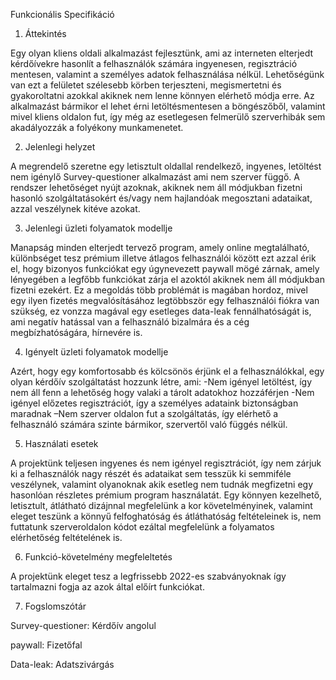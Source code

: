 ﻿Funkcionális Specifikáció



1. Áttekintés

Egy olyan kliens oldali alkalmazást fejlesztünk, ami az interneten elterjedt kérdőívekre hasonlít a felhasználók számára ingyenesen, regisztráció mentesen, valamint a személyes adatok felhasználása nélkül. Lehetőségünk van ezt a felületet szélesebb körben terjeszteni, megismertetni és gyakoroltatni azokkal akiknek nem lenne könnyen elérhető módja erre. Az alkalmazást bármikor el lehet érni letöltésmentesen a böngészőből, valamint mivel kliens oldalon fut, így még az esetlegesen felmerülő szerverhibák sem akadályozzák a folyékony munkamenetet.



2. Jelenlegi helyzet

A megrendelő szeretne egy letisztult oldallal rendelkező, ingyenes, letöltést nem igénylő Survey-questioner alkalmazást ami nem szerver függő. A rendszer lehetőséget nyújt azoknak, akiknek nem áll módjukban fizetni hasonló szolgáltatásokért és/vagy nem hajlandóak megosztani adataikat, azzal veszélynek kitéve azokat.



3. Jelenlegi üzleti folyamatok modellje

Manapság minden elterjedt tervező program, amely online megtalálható, különbséget tesz prémium illetve átlagos felhasználói között ezt azzal érik el, hogy bizonyos funkciókat egy úgynevezett paywall mögé zárnak, amely lényegében a legfőbb funkciókat zárja el azoktól akiknek nem áll módjukban fizetni ezekért. Ez a megoldás több problémát is magában hordoz, mivel egy ilyen fizetés megvalósításához legtöbbször egy felhasználói fiókra van szükség, ez vonzza magával egy esetleges data-leak fennálhatóságát is, ami negatív hatással van a felhasználó bizalmára  és a cég megbízhatóságára, hírnevére is.



4. Igényelt üzleti folyamatok modellje

Azért, hogy egy komfortosabb és kölcsönös érjünk el a felhasználókkal, egy olyan kérdőív szolgáltatást hozzunk létre, ami: -Nem igényel letöltést, így nem áll fenn a lehetőség hogy valaki a tárolt adatokhoz hozzáférjen -Nem igényel előzetes regisztrációt, így a személyes adataink biztonságban maradnak  –Nem szerver oldalon fut a szolgáltatás, így elérhető a felhasználó számára szinte bármikor, szervertől való függés nélkül.



5. Használati esetek

A projektünk teljesen ingyenes és nem igényel regisztrációt, így nem zárjuk ki a felhasználók nagy részét és adataikat sem tesszük ki semmiféle veszélynek, valamint olyanoknak akik esetleg nem tudnák megfizetni egy hasonlóan részletes prémium program használatát. Egy könnyen kezelhető, letisztult, átlátható dizájnnal megfelelünk a kor követelményinek, valamint eleget teszünk a könnyű felfoghatóság és átláthatóság feltételeinek is, nem futtatunk szerveroldalon kódot ezáltal megfelelünk a folyamatos elérhetőség feltételének is.



6. Funkció-követelmény megfeleltetés

A projektünk eleget tesz a legfrissebb 2022-es szabványoknak így tartalmazni fogja az azok által előírt funkciókat.



7. Fogslomszótár

Survey-questioner: Kérdőív angolul

paywall: Fizetőfal

Data-leak: Adatszivárgás
